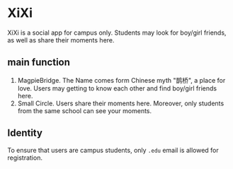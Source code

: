 # XiXi
XiXi is a social app for campus only. Students may look for boy/girl friends, as well as share their moments here.

## main function
1. MagpieBridge. The Name comes form Chinese myth "鹊桥", a place for love. Users may getting to know each other and find boy/girl friends here.
2. Small Circle. Users share their moments here. Moreover, only students from the same school can see your moments.

## Identity
To ensure that users are campus students, only `.edu` email is allowed for registration.
